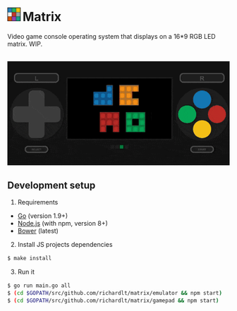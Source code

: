 # <img src="https://raw.githubusercontent.com/richardlt/matrix/master/logo.png" width="30"/>&#8239;Matrix

Video game console operating system that displays on a 16*9 RGB LED matrix. WIP.

<p align="center">
  <br/>
  <img src="https://raw.githubusercontent.com/richardlt/matrix/master/demo.gif" height="75%"/><br/>
</p>

## Development setup

1. Requirements
* [Go](https://golang.org/dl/) (version 1.9+)
* [Node.js](https://nodejs.org/en/download/) (with npm, version 8+)
* [Bower](https://bower.io/) (latest)

2. Install JS projects dependencies
```sh
$ make install
```

3. Run it
```sh
$ go run main.go all
$ (cd $GOPATH/src/github.com/richardlt/matrix/emulator && npm start)
$ (cd $GOPATH/src/github.com/richardlt/matrix/gamepad && npm start)
```